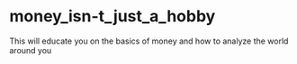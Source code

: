 # money_isn-t_just_a_hobby
This will educate you on the basics of money and how to analyze the world around you
